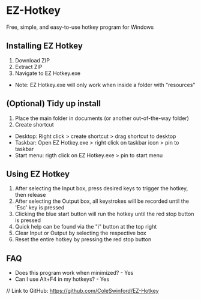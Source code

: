 # EZ-Hotkey
Free, simple, and easy-to-use hotkey program for Windows

## Installing EZ Hotkey
1) Download ZIP
2) Extract ZIP
3) Navigate to EZ Hotkey.exe
- Note: EZ Hotkey.exe will only work when inside a folder with "resources"

## (Optional) Tidy up install
1) Place the main folder in documents (or another out-of-the-way folder)
2) Create shortcut
* Desktop: Right click > create shortcut > drag shortcut to desktop
* Taskbar: Open EZ Hotkey.exe > right click on taskbar icon > pin to taskbar
* Start menu: rigth click on EZ Hotkey.exe > pin to start menu

## Using EZ Hotkey
1) After selecting the Input box, press desired keys to trigger the hotkey, then release
2) After selecting the Output box, all keystrokes will be recorded until the 'Esc' key is pressed
3) Clicking the blue start button will run the hotkey until the red stop button is pressed
4) Quick help can be found via the "i" button at the top right
5) Clear Input or Output by selecting the respective box
6) Reset the entire hotkey by pressing the red stop button

## FAQ
*  Does this program work when minimized? - Yes
* Can I use Alt+F4 in my hotkeys? - Yes


// Link to GitHub: https://github.com/ColeSwinford/EZ-Hotkey
